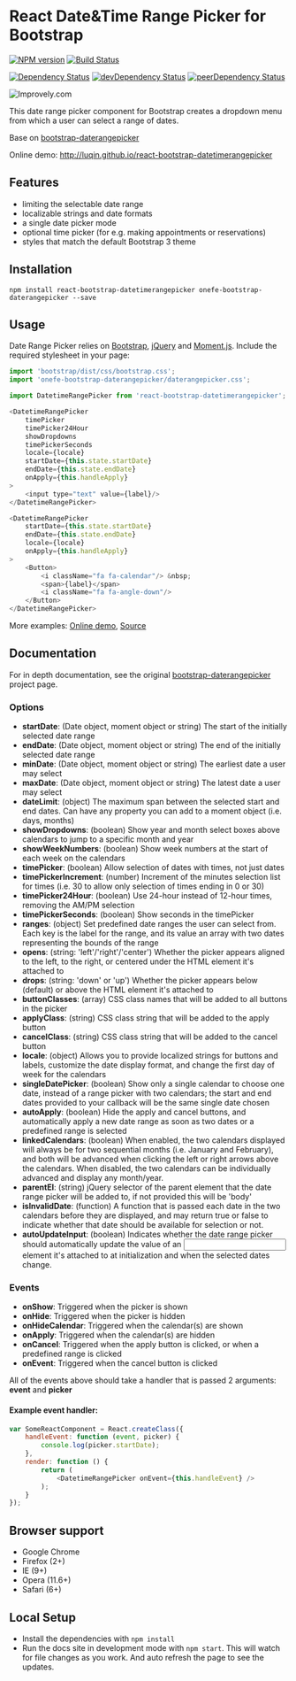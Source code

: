 # React Date&Time Range Picker for Bootstrap

[![NPM version][npm-badge]][npm] [![Build Status][travis-ci-image]][travis-ci-url]

[![Dependency Status][deps-badge]][deps]
[![devDependency Status][dev-deps-badge]][dev-deps]
[![peerDependency Status][peer-deps-badge]][peer-deps]

![Improvely.com](http://i.imgur.com/LbAMf3D.png)

This date range picker component for Bootstrap creates a dropdown menu from which a user can select a range of dates.

Base on [bootstrap-daterangepicker](https://github.com/dangrossman/bootstrap-daterangepicker)

Online demo: http://luqin.github.io/react-bootstrap-datetimerangepicker

## Features

* limiting the selectable date range
* localizable strings and date formats
* a single date picker mode
* optional time picker (for e.g. making appointments or reservations)
* styles that match the default Bootstrap 3 theme



## Installation

```
npm install react-bootstrap-datetimerangepicker onefe-bootstrap-daterangepicker --save
```

## Usage

Date Range Picker relies on [Bootstrap](http://getbootstrap.com/), [jQuery](http://www.jquery.com/) and [Moment.js](http://momentjs.com/). Include the required stylesheet in your page:

```js
import 'bootstrap/dist/css/bootstrap.css';
import 'onefe-bootstrap-daterangepicker/daterangepicker.css';
```

```js
import DatetimeRangePicker from 'react-bootstrap-datetimerangepicker';

<DatetimeRangePicker
    timePicker
    timePicker24Hour
    showDropdowns
    timePickerSeconds
    locale={locale}
    startDate={this.state.startDate}
    endDate={this.state.endDate}
    onApply={this.handleApply}
>
    <input type="text" value={label}/>
</DatetimeRangePicker>

<DatetimeRangePicker
    startDate={this.state.startDate}
    endDate={this.state.endDate}
    locale={locale}
    onApply={this.handleApply}
>
    <Button>
        <i className="fa fa-calendar"/> &nbsp;
        <span>{label}</span>
        <i className="fa fa-angle-down"/>
    </Button>
</DatetimeRangePicker>
```

More examples: [Online demo](http://luqin.github.io/react-bootstrap-datetimerangepicker), [Source](https://github.com/luqin/react-bootstrap-datetimerangepicker/tree/master/examples)

## Documentation

For in depth documentation, see the original
[bootstrap-daterangepicker](https://github.com/dangrossman/bootstrap-daterangepicker) project page.

### Options

- **startDate**: (Date object, moment object or string) The start of the initially selected date range
- **endDate**: (Date object, moment object or string) The end of the initially selected date range
- **minDate**: (Date object, moment object or string) The earliest date a user may select
- **maxDate**: (Date object, moment object or string) The latest date a user may select
- **dateLimit**: (object) The maximum span between the selected start and end dates. Can have any property you can add to a moment object (i.e. days, months)
- **showDropdowns**: (boolean) Show year and month select boxes above calendars to jump to a specific month and year
- **showWeekNumbers**: (boolean) Show week numbers at the start of each week on the calendars
- **timePicker**: (boolean) Allow selection of dates with times, not just dates
- **timePickerIncrement**: (number) Increment of the minutes selection list for times (i.e. 30 to allow only selection of times ending in 0 or 30)
- **timePicker24Hour**: (boolean) Use 24-hour instead of 12-hour times, removing the AM/PM selection
- **timePickerSeconds**: (boolean) Show seconds in the timePicker
- **ranges**: (object) Set predefined date ranges the user can select from. Each key is the label for the range, and its value an array with two dates representing the bounds of the range
- **opens**: (string: 'left'/'right'/'center') Whether the picker appears aligned to the left, to the right, or centered under the HTML element it's attached to
- **drops**: (string: 'down' or 'up') Whether the picker appears below (default) or above the HTML element it's attached to
- **buttonClasses**: (array) CSS class names that will be added to all buttons in the picker
- **applyClass**: (string) CSS class string that will be added to the apply button
- **cancelClass**: (string) CSS class string that will be added to the cancel button
- **locale**: (object) Allows you to provide localized strings for buttons and labels, customize the date display format, and change the first day of week for the calendars
- **singleDatePicker**: (boolean) Show only a single calendar to choose one date, instead of a range picker with two calendars; the start and end dates provided to your callback will be the same single date chosen
- **autoApply**: (boolean) Hide the apply and cancel buttons, and automatically apply a new date range as soon as two dates or a predefined range is selected
- **linkedCalendars**: (boolean) When enabled, the two calendars displayed will always be for two sequential months (i.e. January and February), and both will be advanced when clicking the left or right arrows above the calendars. When disabled, the two calendars can be individually advanced and display any month/year.
- **parentEl**: (string) jQuery selector of the parent element that the date range picker will be added to, if not provided this will be 'body'
- **isInvalidDate**: (function) A function that is passed each date in the two calendars before they are displayed, and may return true or false to indicate whether that date should be available for selection or not.
- **autoUpdateInput**: (boolean) Indicates whether the date range picker should automatically update the value of an <input> element it's attached to at initialization and when the selected dates change.

### Events

- **onShow**: Triggered when the picker is shown
- **onHide**: Triggered when the picker is hidden
- **onHideCalendar**: Triggered when the calendar(s) are shown
- **onApply**: Triggered when the calendar(s) are hidden
- **onCancel**: Triggered when the apply button is clicked, or when a predefined range is clicked
- **onEvent**: Triggered when the cancel button is clicked

All of the events above should take a handler that is passed 2 arguments: **event** and **picker**

#### Example event handler:

```js
var SomeReactComponent = React.createClass({
    handleEvent: function (event, picker) {
        console.log(picker.startDate);
    },
    render: function () {
        return (
            <DatetimeRangePicker onEvent={this.handleEvent} />
        );
    }
});
```

## Browser support

* Google Chrome
* Firefox (2+)
* IE (9+)
* Opera (11.6+)
* Safari (6+)

## Local Setup

* Install the dependencies with `npm install`
* Run the docs site in development mode with `npm start`. This will watch for file changes as you work. And auto refresh the page to see the updates.

[npm-badge]: http://badge.fury.io/js/react-bootstrap-datetimerangepicker.svg
[npm]: https://www.npmjs.com/package/react-bootstrap-datetimerangepicker

[deps-badge]: https://david-dm.org/luqin/react-bootstrap-datetimerangepicker.svg
[deps]: https://david-dm.org/luqin/react-bootstrap-datetimerangepicker

[dev-deps-badge]: https://david-dm.org/luqin/react-bootstrap-datetimerangepicker/dev-status.svg
[dev-deps]: https://david-dm.org/luqin/react-bootstrap-datetimerangepicker#info=devDependencies

[peer-deps-badge]: https://david-dm.org/luqin/react-bootstrap-datetimerangepicker/peer-status.svg
[peer-deps]: https://david-dm.org/luqin/react-bootstrap-datetimerangepicker#info=peerDependencies 

[travis-ci-image]: https://travis-ci.org/luqin/react-bootstrap-datetimerangepicker.svg
[travis-ci-url]: https://travis-ci.org/luqin/react-bootstrap-datetimerangepicker
